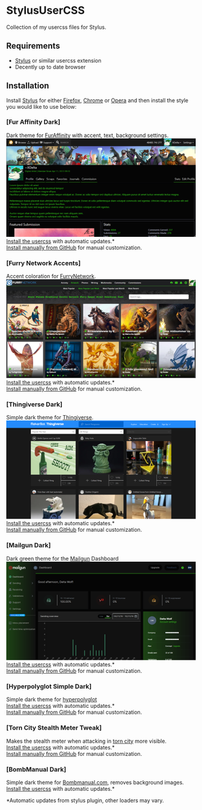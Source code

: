 # StylusUserCSS
Collection of my usercss files for Stylus.

## Requirements
+ [Stylus](https://add0n.com/stylus.html) or similar usercss extension
+ Decently up to date browser

## Installation

Install [Stylus](https://add0n.com/stylus.html) for either [Firefox](https://addons.mozilla.org/en-US/firefox/addon/styl-us/), [Chrome](https://chrome.google.com/webstore/detail/stylus/clngdbkpkpeebahjckkjfobafhncgmne) or [Opera](https://addons.opera.com/en-gb/extensions/details/stylus/) and then install the style you would like to use below:

### [Fur Affinity Dark]
Dark theme for [FurAffinity](https://www.furaffinity.net/) with accent, text, background settings.<br>
![](./screenshots/FA_Dark.png)
[Install the usercss](https://github.com/XDelta/StylusUserCSS/raw/master/fa-dark.user.css) with automatic updates.*<br>
[Install manually from GitHub](https://github.com/XDelta/StylusUserCSS/raw/master/fa-dark.css) for manual customization.<br>

### [Furry Network Accents]
Accent coloration for [FurryNetwork](https://furrynetwork.com/).<br>
![](./screenshots/FurryNetworkAccents_Green.png)
[Install the usercss](https://github.com/XDelta/StylusUserCSS/raw/master/fn-accents.user.css) with automatic updates.*<br>
[Install manually from GitHub](https://github.com/XDelta/StylusUserCSS/raw/master/fn-accents.css) for manual customization.<br>

### [Thingiverse Dark]
Simple dark theme for [Thingiverse](https://www.thingiverse.com/).<br>
![](./screenshots/Thingiverse_dark.png)
[Install the usercss](https://github.com/XDelta/StylusUserCSS/raw/master/thingiverse-dark.user.css) with automatic updates.*<br>
[Install manually from GitHub](https://github.com/XDelta/StylusUserCSS/raw/master/thingiverse-dark.css) for manual customization.<br>

### [Mailgun Dark]
Dark green theme for the [Mailgun](https://www.mailgun.com/) Dashboard<br>
![](./screenshots/MailGun_Dark_Green.png)
[Install the usercss](https://github.com/XDelta/StylusUserCSS/raw/master/mailgun-dark.user.css) with automatic updates.*<br>
[Install manually from GitHub](https://github.com/XDelta/StylusUserCSS/raw/master/mailgun-dark.css) for manual customization.<br>

### [Hyperpolyglot Simple Dark]
Simple dark theme for [hyperpolyglot](https://hyperpolyglot.org/)<br>
[Install the usercss](https://github.com/XDelta/StylusUserCSS/raw/master/hyperpolyglot-simple-dark.user.css) with automatic updates.*<br>
[Install manually from GitHub](https://github.com/XDelta/StylusUserCSS/raw/master/hyperpolyglot-simple-dark.css) for manual customization.<br>

### [Torn City Stealth Meter Tweak]
Makes the stealth meter when attacking in [torn city](https://www.torn.com/1892226) more visible.<br>
[Install the usercss](https://github.com/XDelta/StylusUserCSS/raw/master/torn-city-stealth-meter-tweak.user.css) with automatic updates.*<br>
[Install manually from GitHub](https://github.com/XDelta/StylusUserCSS/raw/master/torn-city-stealth-meter-tweak.css) for manual customization.<br>

### [BombManual Dark]
Simple dark theme for [Bombmanual.com](https://bombmanual.com), removes background images.<br>
[Install the usercss](https://github.com/XDelta/StylusUserCSS/raw/master/bombmanual-dark.user.css) with automatic updates.*<br>


*Automatic updates from stylus plugin, other loaders may vary.
